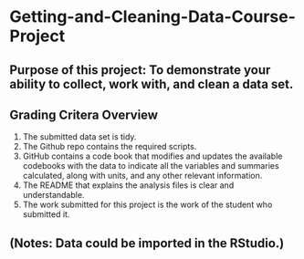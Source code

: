 # Getting-and-Cleaning-Data-Course-Project

## Purpose of this project: To demonstrate your ability to collect, work with, and clean a data set.

## Grading Critera Overview
1. The submitted data set is tidy. 
2. The Github repo contains the required scripts.
3. GitHub contains a code book that modifies and updates the available codebooks with the data to indicate all the variables and summaries calculated, along with units, and any other relevant information.
4. The README that explains the analysis files is clear and understandable.
5. The work submitted for this project is the work of the student who submitted it.

## (Notes: Data could be imported in the RStudio.)
